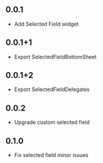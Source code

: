 ## 0.0.1

- Add Selected Field widget

## 0.0.1+1

- Export SelectedFieldBottomSheet

## 0.0.1+2

- Export SelectedFieldDelegates

## 0.0.2

- Upgrade custom selected field

## 0.1.0

- Fix selected field minor issues
